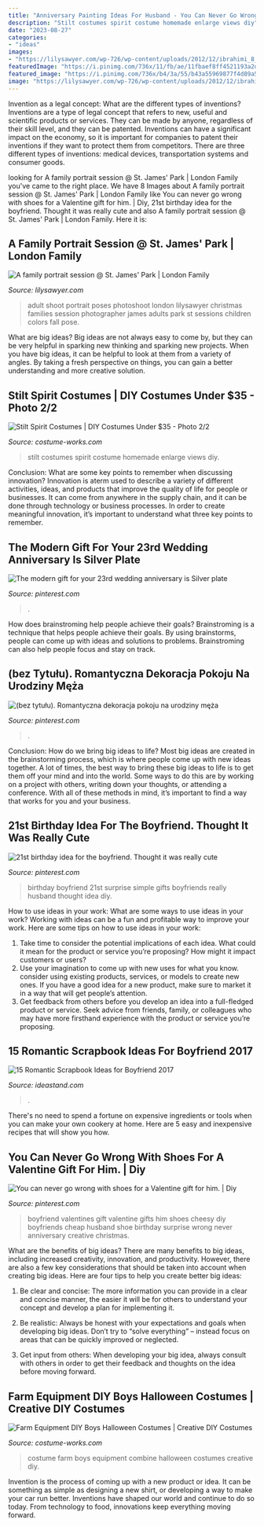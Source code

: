 ```yaml
---
title: "Anniversary Painting Ideas For Husband - You Can Never Go Wrong With Shoes For A Valentine Gift For Him."
description: "Stilt costumes spirit costume homemade enlarge views diy"
date: "2023-08-27"
categories:
- "ideas"
images:
- "https://lilysawyer.com/wp-726/wp-content/uploads/2012/12/ibrahimi_8_WEB.jpg"
featuredImage: "https://i.pinimg.com/736x/11/fb/ae/11fbaef8ff4521193a2d6e22d6aea278.jpg"
featured_image: "https://i.pinimg.com/736x/b4/3a/55/b43a55969877f4d89a5cba2931776093--big-night-st-birthday.jpg"
image: "https://lilysawyer.com/wp-726/wp-content/uploads/2012/12/ibrahimi_8_WEB.jpg"
---
```



Invention as a legal concept: What are the different types of inventions?
Inventions are a type of legal concept that refers to new, useful and scientific products or services. They can be made by anyone, regardless of their skill level, and they can be patented. Inventions can have a significant impact on the economy, so it is important for companies to patent their inventions if they want to protect them from competitors. There are three different types of inventions: medical devices, transportation systems and consumer goods.

	

		
looking for A family portrait session @ St. James&#039; Park | London Family you've came to the right place. We have 8 Images about A family portrait session @ St. James&#039; Park | London Family like You can never go wrong with shoes for a Valentine gift for him. | Diy, 21st birthday idea for the boyfriend. Thought it was really cute and also A family portrait session @ St. James&#039; Park | London Family. Here it is:
		
    
## A Family Portrait Session @ St. James&#039; Park | London Family

<img loading=lazy src="https://lilysawyer.com/wp-726/wp-content/uploads/2012/12/ibrahimi_8_WEB.jpg" onerror="this.onerror=null;this.src='https://tse1.mm.bing.net/th?id=OIP.-SfkjpnnYAJsN50P-NJ6MQHaPe&amp;pid=15.1';" alt="A family portrait session @ St. James&#039; Park | London Family">

_Source: lilysawyer.com_

>adult shoot portrait poses photoshoot london lilysawyer christmas families session photographer james adults park st sessions children colors fall pose. 

	

What are big ideas?
Big ideas are not always easy to come by, but they can be very helpful in sparking new thinking and sparking new projects. When you have big ideas, it can be helpful to look at them from a variety of angles. By taking a fresh perspective on things, you can gain a better understanding and more creative solution.

    
## Stilt Spirit Costumes | DIY Costumes Under $35 - Photo 2/2

<img loading=lazy src="https://photos.costume-works.com/full/stilt_spirit12.jpg" onerror="this.onerror=null;this.src='https://tse3.mm.bing.net/th?id=OIP.lQrN_rb8IVpXFTFLRsqLwgHaNK&amp;pid=15.1';" alt="Stilt Spirit Costumes | DIY Costumes Under $35 - Photo 2/2">

_Source: costume-works.com_

>stilt costumes spirit costume homemade enlarge views diy. 

	

Conclusion: What are some key points to remember when discussing innovation?
Innovation is aterm used to describe a variety of different activities, ideas, and products that improve the quality of life for people or businesses. It can come from anywhere in the supply chain, and it can be done through technology or business processes. In order to create meaningful innovation, it’s important to understand what three key points to remember.

    
## The Modern Gift For Your 23rd Wedding Anniversary Is Silver Plate

<img loading=lazy src="https://i.pinimg.com/736x/28/4e/c4/284ec4d99f61870657e6e7cd1ca34e2f--silver-plate-the-modern.jpg" onerror="this.onerror=null;this.src='https://tse4.mm.bing.net/th?id=OIP.5MpCuGGdItbiUY6JHAM8uQHaEq&amp;pid=15.1';" alt="The modern gift for your 23rd wedding anniversary is Silver plate">

_Source: pinterest.com_

>. 

	

How does brainstroming help people achieve their goals?
Brainstroming is a technique that helps people achieve their goals. By using brainstorms, people can come up with ideas and solutions to problems. Brainstroming can also help people focus and stay on track.

    
## (bez Tytułu). Romantyczna Dekoracja Pokoju Na Urodziny Męża

<img loading=lazy src="https://i.pinimg.com/736x/11/fb/ae/11fbaef8ff4521193a2d6e22d6aea278.jpg" onerror="this.onerror=null;this.src='https://tse3.mm.bing.net/th?id=OIP.OSYP7rFir5WGosIUvvc6QQHaJ3&amp;pid=15.1';" alt="(bez tytułu). Romantyczna dekoracja pokoju na urodziny męża">

_Source: pinterest.com_

>. 

	

Conclusion: How do we bring big ideas to life?
Most big ideas are created in the brainstorming process, which is where people come up with new ideas together. A lot of times, the best way to bring these big ideas to life is to get them off your mind and into the world. Some ways to do this are by working on a project with others, writing down your thoughts, or attending a conference. With all of these methods in mind, it’s important to find a way that works for you and your business.

    
## 21st Birthday Idea For The Boyfriend. Thought It Was Really Cute

<img loading=lazy src="https://i.pinimg.com/736x/b4/3a/55/b43a55969877f4d89a5cba2931776093--big-night-st-birthday.jpg" onerror="this.onerror=null;this.src='https://tse4.mm.bing.net/th?id=OIP.s0znyMi91_lgehCI-kTqLQHaJ3&amp;pid=15.1';" alt="21st birthday idea for the boyfriend. Thought it was really cute">

_Source: pinterest.com_

>birthday boyfriend 21st surprise simple gifts boyfriends really husband thought idea diy. 

	

How to use ideas in your work: What are some ways to use ideas in your work?
Working with ideas can be a fun and profitable way to improve your work. Here are some tips on how to use ideas in your work: 
1. Take time to consider the potential implications of each idea. What could it mean for the product or service you’re proposing? How might it impact customers or users? 
2. Use your imagination to come up with new uses for what you know. consider using existing products, services, or models to create new ones. If you have a good idea for a new product, make sure to market it in a way that will get people’s attention. 
3. Get feedback from others before you develop an idea into a full-fledged product or service. Seek advice from friends, family, or colleagues who may have more firsthand experience with the product or service you’re proposing.

    
## 15 Romantic Scrapbook Ideas For Boyfriend 2017

<img loading=lazy src="https://ideastand.com/wp-content/uploads/2014/06/scrapbook-ideas-for-boyfriend/8-romantic-scrapbook-ideas.jpg" onerror="this.onerror=null;this.src='https://tse1.mm.bing.net/th?id=OIP.sz5gww3kaa5K4gcRXpQKmAHaJ6&amp;pid=15.1';" alt="15 Romantic Scrapbook Ideas for Boyfriend 2017">

_Source: ideastand.com_

>. 

	

There's no need to spend a fortune on expensive ingredients or tools when you can make your own cookery at home. Here are 5 easy and inexpensive recipes that will show you how.

    
## You Can Never Go Wrong With Shoes For A Valentine Gift For Him. | Diy

<img loading=lazy src="https://i.pinimg.com/736x/ba/6f/d2/ba6fd29dceb92de1608628f1b523ca7d--shoe-gift-for-boyfriend-valentine-gifts-for-him.jpg" onerror="this.onerror=null;this.src='https://tse4.mm.bing.net/th?id=OIP.WMOxETYF5jZDpqaQ5CH1egHaJ7&amp;pid=15.1';" alt="You can never go wrong with shoes for a Valentine gift for him. | Diy">

_Source: pinterest.com_

>boyfriend valentines gift valentine gifts him shoes cheesy diy boyfriends cheap husband shoe birthday surprise wrong never anniversary creative christmas. 

	

What are the benefits of big ideas?
There are many benefits to big ideas, including increased creativity, innovation, and productivity. However, there are also a few key considerations that should be taken into account when creating big ideas. Here are four tips to help you create better big ideas:
1. Be clear and concise: The more information you can provide in a clear and concise manner, the easier it will be for others to understand your concept and develop a plan for implementing it.

2. Be realistic: Always be honest with your expectations and goals when developing big ideas. Don’t try to “solve everything” – instead focus on areas that can be quickly improved or neglected.

3. Get input from others: When developing your big idea, always consult with others in order to get their feedback and thoughts on the idea before moving forward.

    
## Farm Equipment DIY Boys Halloween Costumes | Creative DIY Costumes

<img loading=lazy src="https://photos.costume-works.com/full/farm_equipment1.jpg" onerror="this.onerror=null;this.src='https://tse1.mm.bing.net/th?id=OIP.E58EB2e3Iyq06Hc43E62AwHaJ7&amp;pid=15.1';" alt="Farm Equipment DIY Boys Halloween Costumes | Creative DIY Costumes">

_Source: costume-works.com_

>costume farm boys equipment combine halloween costumes creative diy. 

	

Invention is the process of coming up with a new product or idea. It can be something as simple as designing a new shirt, or developing a way to make your car run better. Inventions have shaped our world and continue to do so today. From technology to food, innovations keep everything moving forward.

